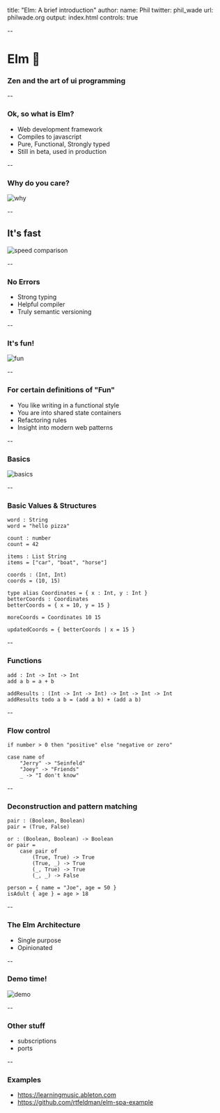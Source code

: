 title: "Elm: A brief introduction"
author:
  name: Phil
  twitter: phil_wade
  url: philwade.org
output: index.html
controls: true

--

# Elm 🌳
### Zen and the art of ui programming

--

### Ok, so what is Elm?

* Web development framework
* Compiles to javascript
* Pure, Functional, Strongly typed
* Still in beta, used in production

--

### Why do you care?
![why](images/why.gif)

--

## It's fast

![speed comparison](images/speed.png)

--

### No Errors

* Strong typing
* Helpful compiler
* Truly semantic versioning

--

### It's fun!
![fun](images/fun.gif)

--

### For certain definitions of "Fun"
* You like writing in a functional style
* You are into shared state containers
* Refactoring rules
* Insight into modern web patterns

--

### Basics
![basics](images/basics.gif)

--

### Basic Values & Structures

    word : String
	word = "hello pizza"

	count : number
	count = 42

	items : List String
	items = ["car", "boat", "horse"]

	coords : (Int, Int)
	coords = (10, 15)

	type alias Coordinates = { x : Int, y : Int }
	betterCoords : Coordinates
	betterCoords = { x = 10, y = 15 }

	moreCoords = Coordinates 10 15

	updatedCoords = { betterCoords | x = 15 }

--

### Functions

	add : Int -> Int -> Int
	add a b = a + b

	addResults : (Int -> Int -> Int) -> Int -> Int -> Int
	addResults todo a b = (add a b) + (add a b)

--
### Flow control
    if number > 0 then "positive" else "negative or zero"

	case name of
		"Jerry" -> "Seinfeld"
		"Joey" -> "Friends"
		_ -> "I don't know"
--
### Deconstruction and pattern matching

	pair : (Boolean, Boolean)
	pair = (True, False)

	or : (Boolean, Boolean) -> Boolean
	or pair =
		case pair of
			(True, True) -> True
			(True, _) -> True
			(_, True) -> True
			(_, _) -> False

	person = { name = "Joe", age = 50 }
	isAdult { age } = age > 18

--
### The Elm Architecture
* Single purpose
* Opinionated

--
### Demo time!

![demo](images/demo.gif)

--
### Other stuff
- subscriptions
- ports

--
### Examples
- https://learningmusic.ableton.com
- https://github.com/rtfeldman/elm-spa-example
